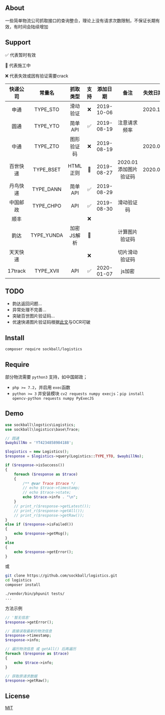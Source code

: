 ## About

一些简单物流公司抓取接口的查询整合，理论上没有请求次数限制，不保证长期有效，有时间会陆续增加

## Support

✅ 代表暂时有效

🚧 代表施工中

❌ 代表失效或因有验证需要crack

| 快递公司     | 常量名          | 抓取类型       | 支持       | 添加日期      | 备注|       失效日期
| :-----:      | :-----:         | :-----:        | :-----:    | :-----:       | :-----:     | :-----:
| 申通         | TYPE_STO        | 滑动验证        | ❌         | 2019-10-06    |  | 2020.10
| 圆通         | TYPE_YTO        | 简单API        | ✅         | 2019-08-19    | 注意请求频率
| 中通         | TYPE_ZTO        | 图形验证码        | ❌         | 2019-08-19  | | 2020.07
| 百世快递      | TYPE_BSET       | HTML正则       | 🚧         | 2019-08-27 | 2020.01添加图片验证码 | 2020.01
| 丹鸟快递      | TYPE_DANN       | 简单API        | ✅         | 2019-08-29
| 中国邮政      | TYPE_CHPO       | API           | ✅         | 2019-08-30    | 滑动验证码
| 顺丰         |                 |               | ❌
| 韵达         | TYPE_YUNDA      | 加密JS解析      | 🚧         |                | 计算图片验证码
| 天天快递      |                 |               | ❌          |               | 切片滑动验证码
| 17track      | TYPE_XVII      |   API          | ✅          |     2020-01-07          | js加密

## TODO
* 韵达返回问题...
* 异常处理不完善...
* 突破百世图片验证码...
* 优速快递图片验证码根据[此文](https://segmentfault.com/a/1190000015240294)与OCR可破

## Install
```sh
composer require sockball/logistics
```

## Require
部分物流需要 `python3` 支持，如中国邮政；

* `php >= 7.2`，并启用 `exec`函数
* `python >= 3` 并安装模块 `cv2 requests numpy execjs`：`pip install opencv-python requests numpy PyExecJS`

## Demo
```php
use sockball\logstics\Logistics;
use sockball\logistics\base\Trace;

// 圆通
$waybillNo = 'YT4234858984188';

$logistics = new Logistics();
$response = $logistics->query(Logistics::TYPE_YTO, $waybillNo);

if ($response->isSuccess())
{
    foreach ($response as $trace)
    {
        /** @var Trace $trace */
        // echo $trace->timestamp;
        // echo $trace->state;
        echo $trace->info . "\n";
    }
    // print_r($response->getLatest());
    // print_r($response->getAll());
    // print_r($response->getRaw());
}
else if ($response->isFailed())
{
    echo $response->getMsg();
}
else
{
    echo $response->getError();
}
```
或
```sh
git clone https://github.com/sockball/logistics.git
cd logistics
composer install

./vendor/bin/phpunit tests/
...
```

方法示例
```php
// '暂无信息'
$response->getError();

// 直接读取最新的物流信息
$response->timestamp;
$response->info;

// 遍历物流信息 或 getAll() 后再遍历
foreach ($response as $trace)
{
    echo $trace->info;
}

// 获取原请求数据
$response->getRaw();
```

## License
[MIT](https://github.com/sockball/logistics/blob/master/LICENSE)
